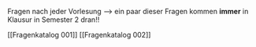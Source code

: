 
Fragen nach jeder Vorlesung --> ein paar dieser Fragen kommen **immer** in Klausur in Semester 2 dran!!

[[Fragenkatalog 001]]
[[Fragenkatalog 002]]
